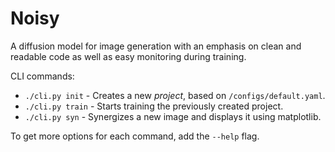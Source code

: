 # Noisy

A diffusion model for image generation with an emphasis on clean and readable
code as well as easy monitoring during training.

CLI commands:

- `./cli.py init` - Creates a new *project*, based on `/configs/default.yaml`.
- `./cli.py train` - Starts training the previously created project.
- `./cli.py syn` - Synergizes a new image and displays it using matplotlib.

To get more options for each command, add the `--help` flag.

